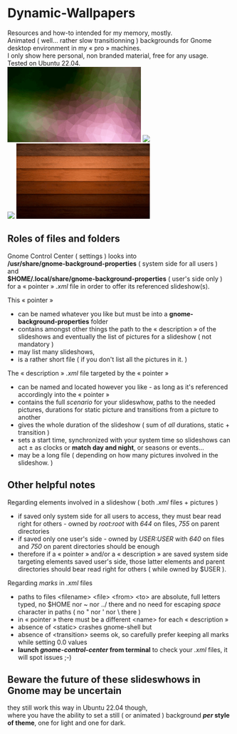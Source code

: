 # Dynamic-Wallpapers
Resources and how-to intended for my memory, mostly.\
Animated ( well… rather slow transitionning ) backgrounds for Gnome desktop environment in my « pro » machines.\
I only show here personal, non branded material, free for any usage.\
Tested on Ubuntu 22.04.\
<img src="trianglify/trianglify.gif"> <img src="wood-clock-spot/wood-clock-spot.gif">\
<img src="wood-clock/wood-clock.gif"> <img src="wood/wood.gif">
## Roles of files and folders
Gnome Control Center ( settings ) looks into\
**/usr/share/gnome-background-properties** ( system side for all users )\
and\
**$HOME/.local/share/gnome-background-properties** ( user's side only )\
for a « pointer » *.xml* file in order to offer its referenced slideshow(s).

This « pointer »
- can be named whatever you like but must be into a **gnome-background-properties** folder 
- contains amongst other things the path to the « description » of the slideshows and eventually the list of pictures for a slideshow ( not mandatory )
- may list many slideshows,
- is a rather short file ( if you don't list all the pictures in it. )

The « description » *.xml* file targeted by the « pointer »
- can be named and located however you like - as long as it's referenced accordingly into the « pointer »
- contains the full *scenario* for your slideswhow, paths to the needed pictures, durations for static picture and transitions from a picture to another
- gives the whole duration of the slideshow ( sum of *all* durations, static + transition )
- sets a start time, synchronized with your system time so slideshows can act ± as clocks or **match day and night**, or seasons or events…
- may be a long file ( depending on how many pictures involved in the slideshow. )

## Other helpful notes
Regarding elements involved in a slideshow ( both *.xml* files + pictures )
- if saved only system side for all users to access, they must bear read right for others - owned by *root:root* with *644* on files, *755* on parent directories
- if saved only one user's side - owned by *$USER:$USER* with *640* on files and *750* on parent directories should be enough
- therefore if a « pointer » and/or a « description » are saved system side targeting elements saved user's side, those latter elements and parent directories should bear read right for others ( while owned by $USER ).

Regarding *marks* in *.xml* files
- paths to files \<filename> \<file> \<from> \<to> are absolute, full letters typed, no $HOME nor ~ nor ../ there and no need for escaping *space* character in paths ( no " nor ' nor \\ there )
- in « pointer » there must be a different \<name> for each « description »
- absence of \<static> crashes gnome-shell but
- absence of \<transition> seems ok, so carefully prefer keeping all marks while setting 0.0 values
- **launch *gnome-control-center* from terminal** to check your *.xml* files, it will spot issues ;-)

## Beware the future of these slideswhows in Gnome may be uncertain
they still work this way in Ubuntu 22.04 though,\
where you have the ability to set a still ( or animated ) background ***per* style of theme**, one for light and one for dark.

